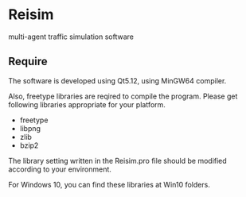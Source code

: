 # Reisim
multi-agent traffic simulation software


## Require

The software is developed using Qt5.12, using MinGW64 compiler.

Also, freetype libraries are reqired to compile the program.
Please get following libraries appropriate for your platform.
  - freetype
  - libpng
  - zlib
  - bzip2
  
The library setting written in the Reisim.pro file should be modified according to your environment.

For Windows 10, you can find these libraries at Win10 folders.



